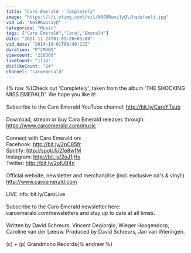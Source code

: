 ```yaml
---
title: "Caro Emerald - Completely"
image: "https:\/\/i.ytimg.com\/vi\/N6S9Rwos1yQ\/hqdefault.jpg"
vid_id: "N6S9Rwos1yQ"
categories: "Music"
tags: ["Caro Emerald","Caro","Emerald"]
date: "2021-11-24T01:09:20+03:00"
vid_date: "2014-10-01T09:40:13Z"
duration: "PT2M30S"
viewcount: "218300"
likeCount: "1114"
dislikeCount: "24"
channel: "caroemerald"
---
```

{% raw %}Check out 'Completely', taken from the  album 'THE SHOCKING MISS EMERALD'. We hope you like it!<br /><br />Subscribe to the Caro Emerald YouTube channel: <a rel="nofollow" target="blank" href="http://bit.ly/CaroYTsub">http://bit.ly/CaroYTsub</a><br /><br />Download, stream or buy Caro Emerald releases through: <a rel="nofollow" target="blank" href="https://www.caroemerald.com/music">https://www.caroemerald.com/music</a><br /><br />Connect with Caro Emerald on: <br />Facebook: <a rel="nofollow" target="blank" href="http://bit.ly/2pC85fr">http://bit.ly/2pC85fr</a><br />Spotify: <a rel="nofollow" target="blank" href="http://spoti.fi/2fe8wfM">http://spoti.fi/2fe8wfM</a><br />Instagram: <a rel="nofollow" target="blank" href="http://bit.ly/2oJ1jHv">http://bit.ly/2oJ1jHv</a><br />Twitter: <a rel="nofollow" target="blank" href="http://bit.ly/2oIUB4n">http://bit.ly/2oIUB4n</a><br /><br />Official website, newsletter and merchandise (incl. exclusive cd's &amp; vinyl!) <a rel="nofollow" target="blank" href="http://www.caroemerald.com">http://www.caroemerald.com</a><br /><br />LIVE info: bit.ly/CaroLive<br /><br />Subscribe to the Caro Emerald newsletter here: caroemerald.com/newsletters and stay up to date at all times.<br /><br />Written by David Schreurs, Vincent Degiorgio, Wieger Hoogendorp, Caroline van der Leeuw. Produced by David Schreurs, Jan van Wieringen. <br /><br />(c) + (p) Grandmono Records{% endraw %}

